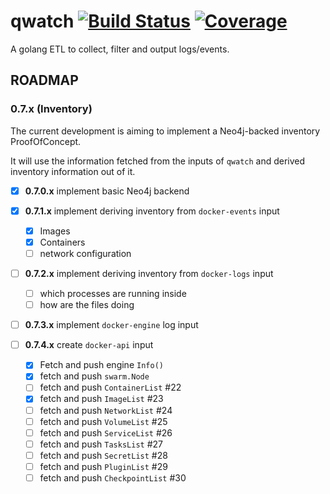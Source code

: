 # qwatch [![Build Status](http://wins.ddns.net:8000/api/badges/qnib/qwatch/status.svg)](http://wins.ddns.net:8000/qnib/qwatch) [![Coverage](http://wins.ddns.net:8008/badges/qnib/qwatch/coverage.svg)](http://wins.ddns.net:8008/qnib/qwatch)

A golang ETL to collect, filter and output logs/events.

## ROADMAP

### 0.7.x (Inventory)

The current development is aiming to implement a Neo4j-backed inventory ProofOfConcept.

It will use the information fetched from the inputs of `qwatch` and derived inventory information out of it.

- [x] **0.7.0.x**  implement basic Neo4j backend 	

- [x] **0.7.1.x** implement deriving inventory from `docker-events` input
    - [x] Images
    - [x] Containers
    - [ ] network configuration
- [ ] **0.7.2.x** implement deriving inventory from `docker-logs` input
    - [ ] which processes are running inside
    - [ ] how are the files doing
- [ ] **0.7.3.x** implement `docker-engine` log input
- [ ] **0.7.4.x** create `docker-api` input
    - [x] Fetch and push engine `Info()`
    - [x] fetch and push `swarm.Node`
    - [ ] fetch and push `ContainerList` #22
    - [x] fetch and push `ImageList` #23
    - [ ] fetch and push `NetworkList` #24
    - [ ] fetch and push `VolumeList` #25
    - [ ] fetch and push `ServiceList` #26
    - [ ] fetch and push `TasksList` #27
    - [ ] fetch and push `SecretList` #28
    - [ ] fetch and push `PluginList` #29
    - [ ] fetch and push `CheckpointList` #30
